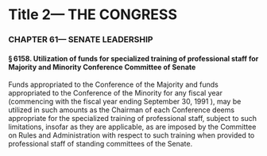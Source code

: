 
# Title 2— THE CONGRESS
### CHAPTER 61— SENATE LEADERSHIP
#### § 6158. Utilization of funds for specialized training of professional staff for Majority and Minority Conference Committee of Senate

Funds appropriated to the Conference of the Majority and funds appropriated to the Conference of the Minority for any fiscal year (commencing with the fiscal year ending September 30, 1991 ), may be utilized in such amounts as the Chairman of each Conference deems appropriate for the specialized training of professional staff, subject to such limitations, insofar as they are applicable, as are imposed by the Committee on Rules and Administration with respect to such training when provided to professional staff of standing committees of the Senate.
